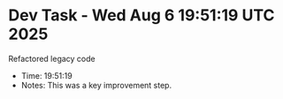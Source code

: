 # Dev Task - Wed Aug  6 19:51:19 UTC 2025
Refactored legacy code
- Time: 19:51:19
- Notes: This was a key improvement step.
